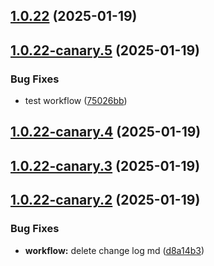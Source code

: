 ## [1.0.22](https://github.com/kao-xiang/mantou/compare/v1.0.22-canary.5...v1.0.22) (2025-01-19)



## [1.0.22-canary.5](https://github.com/kao-xiang/mantou/compare/v1.0.22-canary.4...v1.0.22-canary.5) (2025-01-19)


### Bug Fixes

* test workflow ([75026bb](https://github.com/kao-xiang/mantou/commit/75026bb5f1ba773b3b1498ee22591549b90accaf))



## [1.0.22-canary.4](https://github.com/kao-xiang/mantou/compare/v1.0.22-canary.3...v1.0.22-canary.4) (2025-01-19)



## [1.0.22-canary.3](https://github.com/kao-xiang/mantou/compare/v1.0.22-canary.2...v1.0.22-canary.3) (2025-01-19)



## [1.0.22-canary.2](https://github.com/kao-xiang/mantou/compare/v1.0.22-canary.1...v1.0.22-canary.2) (2025-01-19)


### Bug Fixes

* **workflow:** delete change log md ([d8a14b3](https://github.com/kao-xiang/mantou/commit/d8a14b3b5f5a7148ddd430077ecae29e2a17929c))



